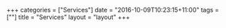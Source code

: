 +++
categories = ["Services"]
date = "2016-10-09T10:23:15+11:00"
tags = [""]
title = "Services"
layout = "layout"
+++



